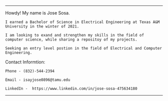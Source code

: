 ---------------------------------------------------------------------------------------------------------------------------------------------------------------------------------
Howdy! My name is Jose Sosa.

    I earned a Bachelor of Science in Electrical Engineering at Texas A&M University in the winter of 2021.
    
    I am looking to exand and strengthen my skills in the field of computer science, while sharing a repositoy of my projects.
    
    Seeking an entry level postion in the field of Electrical and Computer Engineering.
    
Contact Informtion:
    
    Phone - (832)-544-2394
    
    Email - isayjose0896@tamu.edu
    
    LinkedIn -  https://www.linkedin.com/in/jose-sosa-475634180
---------------------------------------------------------------------------------------------------------------------------------------------------------------------------------

